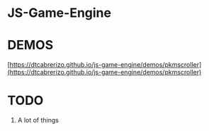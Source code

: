 # JS-Game-Engine


# DEMOS

[https://dtcabrerizo.github.io/js-game-engine/demos/pkmscroller](https://dtcabrerizo.github.io/js-game-engine/demos/pkmscroller)

# TODO
1. A lot of things